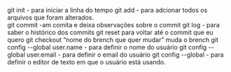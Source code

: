 git init - 	para iniciar a linha do tempo
git add	 -	para adcionar todos os arquivos que foram alterados.		
git commit -am		comita e deixa observações sobre o commit
git log	 - 	para saber o histórico dos commits
git reset	para voltar até o commit que eu quero
git checkout “nome do brench que quer mudar” muda o brench
git config --global user.name  - para definir o nome do usuário
git config --global user.email - para definir o email do usuário
git config --global - para definir o editor de texto em que o usuário está usando.